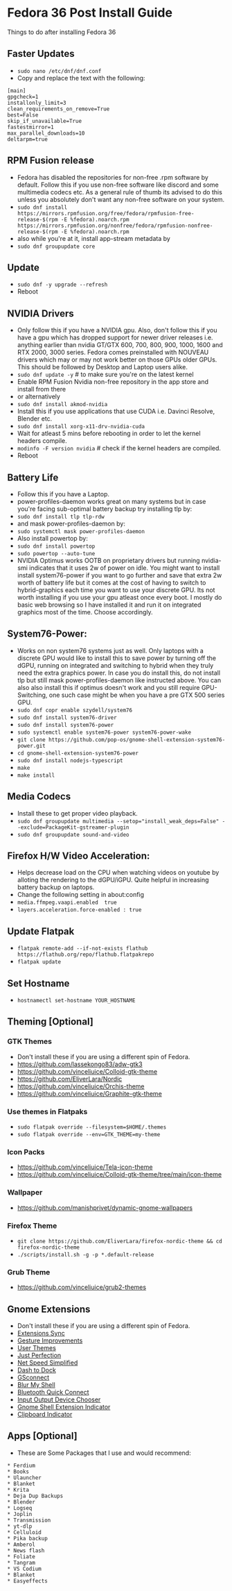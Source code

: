 # Fedora 36 Post Install Guide
Things to do after installing Fedora 36

## Faster Updates
* `sudo nano /etc/dnf/dnf.conf` 
* Copy and replace the text with the following:
```
[main] 
gpgcheck=1 
installonly_limit=3 
clean_requirements_on_remove=True 
best=False 
skip_if_unavailable=True 
fastestmirror=1 
max_parallel_downloads=10 
deltarpm=true 
```

## RPM Fusion release
* Fedora has disabled the repositories for non-free .rpm software by default. Follow this if you use non-free software like discord and some multimedia codecs etc. As a general rule of thumb its advised to do this unless you absolutely don't want any non-free software on your system.
* `sudo dnf install https://mirrors.rpmfusion.org/free/fedora/rpmfusion-free-release-$(rpm -E %fedora).noarch.rpm https://mirrors.rpmfusion.org/nonfree/fedora/rpmfusion-nonfree-release-$(rpm -E %fedora).noarch.rpm`
* also while you're at it, install app-stream metadata by
* `sudo dnf groupupdate core`

## Update 
* `sudo dnf -y upgrade --refresh`
* Reboot

## NVIDIA Drivers
* Only follow this if you have a NVIDIA gpu. Also, don't follow this if you have a gpu which has dropped support for newer driver releases i.e. anything earlier than nvidia GT/GTX 600, 700, 800, 900, 1000, 1600 and RTX 2000, 3000 series. Fedora comes preinstalled with NOUVEAU drivers which may or may not work better on those GPUs older GPUs. This should be followed by Desktop and Laptop users alike.
* `sudo dnf update -y` # to make sure you're on the latest kernel
* Enable RPM Fusion Nvidia non-free repository in the app store and install from there 
* or alternatively
* `sudo dnf install akmod-nvidia`
* Install this if you use applications that use CUDA i.e. Davinci Resolve, Blender etc.
* `sudo dnf install xorg-x11-drv-nvidia-cuda`
* Wait for atleast 5 mins before rebooting in order to let the kernel headers compile.
* `modinfo -F version nvidia` # check if the kernel headers are compiled.
* Reboot

## Battery Life
* Follow this if you have a Laptop.
* power-profiles-daemon works great on many systems but in case you're facing sub-optimal battery backup try installing tlp by:
* `sudo dnf install tlp tlp-rdw`
* and mask power-profiles-daemon by:
* `sudo systemctl mask power-profiles-daemon`
* Also install powertop by:
* `sudo dnf install powertop`
* `sudo powertop --auto-tune`
* NVIDIA Optimus works OOTB on proprietary drivers but running nvidia-smi indicates that it uses 2w of power on idle. You might want to install install system76-power if you want to go further and save that extra 2w worth of battery life but it comes at the cost of having to switch to hybrid-graphics each time you want to use your discrete GPU. Its not worth installing if you use your gpu atleast once every boot. I mostly do basic web browsing so I have installed it and run it on integrated graphics most of the time. Choose accordingly.

## System76-Power:
* Works on non system76 systems just as well. Only laptops with a discrete GPU would like to install this to save power by turning off the dGPU, running on integrated and switching to hybrid when they truly need the extra graphics power. In case you do install this, do not install tlp but still mask power-profiles-daemon like instructed above. You can also also install this if optimus doesn't work and you still require GPU-Switching, one such case might be when you have a pre GTX 500 series GPU.
* `sudo dnf copr enable szydell/system76`
* `sudo dnf install system76-driver`
* `sudo dnf install system76-power`
* `sudo systemctl enable system76-power system76-power-wake`
* `git clone https://github.com/pop-os/gnome-shell-extension-system76-power.git`
* `cd gnome-shell-extension-system76-power`
* `sudo dnf install nodejs-typescript`
* `make`
* `make install`

## Media Codecs
* Install these to get proper video playback.
* `sudo dnf groupupdate multimedia --setop="install_weak_deps=False" --exclude=PackageKit-gstreamer-plugin`
* `sudo dnf groupupdate sound-and-video`

## Firefox H/W Video Acceleration:
* Helps decrease load on the CPU when watching videos on youtube by alloting the rendering to the dGPU/iGPU. Quite helpful in increasing battery backup on laptops.
* Change the following setting in about:config
* `media.ffmpeg.vaapi.enabled  true`
* `layers.acceleration.force-enabled : true`

## Update Flatpak
* `flatpak remote-add --if-not-exists flathub https://flathub.org/repo/flathub.flatpakrepo`
* `flatpak update`

## Set Hostname
* `hostnamectl set-hostname YOUR_HOSTNAME`

## Theming [Optional]

### GTK Themes
* Don't install these if you are using a different spin of Fedora.
* https://github.com/lassekongo83/adw-gtk3
* https://github.com/vinceliuice/Colloid-gtk-theme
* https://github.com/EliverLara/Nordic
* https://github.com/vinceliuice/Orchis-theme
* https://github.com/vinceliuice/Graphite-gtk-theme

### Use themes in Flatpaks
* `sudo flatpak override --filesystem=$HOME/.themes`
* `sudo flatpak override --env=GTK_THEME=my-theme` 

### Icon Packs
* https://github.com/vinceliuice/Tela-icon-theme
* https://github.com/vinceliuice/Colloid-gtk-theme/tree/main/icon-theme

### Wallpaper
* https://github.com/manishprivet/dynamic-gnome-wallpapers

### Firefox Theme
* `git clone https://github.com/EliverLara/firefox-nordic-theme && cd firefox-nordic-theme`
* `./scripts/install.sh -g -p *.default-release`

### Grub Theme
* https://github.com/vinceliuice/grub2-themes

## Gnome Extensions
* Don't install these if you are using a different spin of Fedora.
* [Extensions Sync](https://extensions.gnome.org/extension/1486/extensions-sync/)
* [Gesture Improvements](https://extensions.gnome.org/extension/4245/gesture-improvements/)
* [User Themes](https://extensions.gnome.org/extension/19/user-themes/)
* [Just Perfection](https://extensions.gnome.org/extension/3843/just-perfection/)
* [Net Speed Simplified](https://extensions.gnome.org/extension/3724/net-speed-simplified/)
* [Dash to Dock](https://extensions.gnome.org/extension/307/dash-to-dock/)
* [GSconnect](https://extensions.gnome.org/extension/1319/gsconnect/)
* [Blur My Shell](https://extensions.gnome.org/extension/3193/blur-my-shell/)
* [Bluetooth Quick Connect](https://extensions.gnome.org/extension/1401/bluetooth-quick-connect/)
* [Input Output Device Chooser](https://github.com/mmalafaia/gse-sound-output-device-chooser/tree/patch-1)
* [Gnome Shell Extension Indicator](https://extensions.gnome.org/extension/615/appindicator-support/)
* [Clipboard Indicator](https://extensions.gnome.org/extension/779/clipboard-indicator/)


## Apps [Optional]
* These are Some Packages that I use and would recommend:
```
* Ferdium
* Books 
* Ulauncher 
* Blanket
* Krita
* Deja Dup Backups
* Blender
* Logseq
* Joplin
* Transmission
* yt-dlp
* Celluloid
* Pika backup 
* Amberol
* News flash
* Foliate
* Tangram
* VS Codium
* Blanket
* Easyeffects
```
